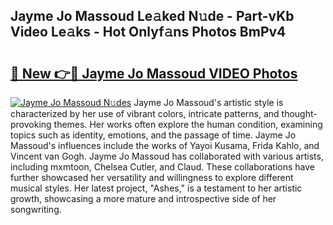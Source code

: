 ## Jayme Jo Massoud Le𝚊ked N𝚞de - Part-vKb Video Le𝚊ks - Hot Onlyf𝚊ns Photos BmPv4

# <h2><a href="http://ab4769.deff.icu/?id=Jayme+Jo+Massoud">🔗 New 👉🔴 Jayme Jo Massoud VIDEO Photos</a></h2>

[![Jayme Jo Massoud N𝚞des](https://i.imgur.com/rIISA9y.gif)](http://ab4769.deff.icu/?id=Jayme+Jo+Massoud)
Jayme Jo Massoud's artistic style is characterized by her use of vibrant colors, intricate patterns, and thought-provoking themes. Her works often explore the human condition, examining topics such as identity, emotions, and the passage of time. Jayme Jo Massoud's influences include the works of Yayoi Kusama, Frida Kahlo, and Vincent van Gogh. Jayme Jo Massoud has collaborated with various artists, including mxmtoon, Chelsea Cutler, and Claud. These collaborations have further showcased her versatility and willingness to explore different musical styles. Her latest project, "Ashes," is a testament to her artistic growth, showcasing a more mature and introspective side of her songwriting.

